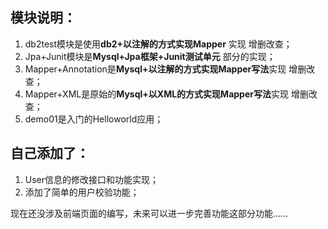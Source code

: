 ## 模块说明：
1. db2test模块是使用**db2+以注解的方式实现Mapper** 实现 增删改查；
2. Jpa+Junit模块是**Mysql+Jpa框架+Junit测试单元**  部分的实现；
3. Mapper+Annotation是**Mysql+以注解的方式实现Mapper写法**实现 增删改查；
4. Mapper+XML是原始的**Mysql+以XML的方式实现Mapper写法**实现 增删改查；
5. demo01是入门的Helloworld应用；

## 自己添加了：

1. User信息的修改接口和功能实现；
2. 添加了简单的用户校验功能；

现在还没涉及前端页面的编写，未来可以进一步完善功能这部分功能……
